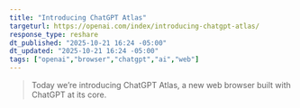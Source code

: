 ```yaml
---
title: "Introducing ChatGPT Atlas"
targeturl: https://openai.com/index/introducing-chatgpt-atlas/
response_type: reshare
dt_published: "2025-10-21 16:24 -05:00"
dt_updated: "2025-10-21 16:24 -05:00"
tags: ["openai","browser","chatgpt","ai","web"]
---
```


> Today we’re introducing ChatGPT Atlas, a new web browser built with ChatGPT at its core.